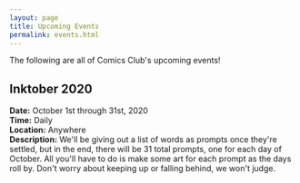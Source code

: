 ```yaml
---
layout: page
title: Upcoming Events
permalink: events.html
---
```


The following are all of Comics Club's upcoming events!

<!-- **There are none!** ->

<!-- TEMPLATE -->
<!-- Keep the two spaces at the end of each non-header line.  -->
<!-- ## TITLE
**Date:** DATE  
**Time:** TIME  
**Location:** LOCATION  
**Description:** DESCRIPTION  -->

## Inktober 2020
**Date:** October 1st through 31st, 2020  
**Time:** Daily  
**Location:** Anywhere  
**Description:** We'll be giving out a list of words as prompts once they're settled, but in the end, there will be 31 total prompts, one for each day of October.  All you'll have to do is make some art for each prompt as the days roll by.  Don't worry about keeping up or falling behind, we won't judge.  
